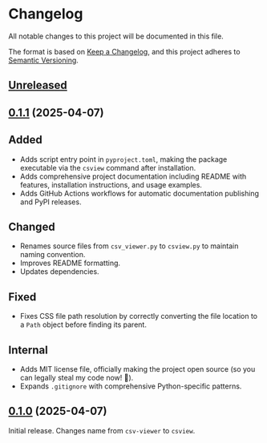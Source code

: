 # Changelog

All notable changes to this project will be documented in this file.

The format is based on [Keep a Changelog], and this project adheres to [Semantic Versioning].

## [Unreleased]

## [0.1.1] (2025-04-07)

## Added

- Adds script entry point in `pyproject.toml`, making the package executable via the `csview` command after installation.
- Adds comprehensive project documentation including README with features, installation instructions, and usage examples.
- Adds GitHub Actions workflows for automatic documentation publishing and PyPI releases.

## Changed

- Renames source files from `csv_viewer.py` to `csview.py` to maintain naming convention.
- Improves README formatting.
- Updates dependencies.

## Fixed

- Fixes CSS file path resolution by correctly converting the file location to a `Path` object before finding its parent.

## Internal

- Adds MIT license file, officially making the project open source (so you can legally steal my code now! 🎉).
- Expands `.gitignore` with comprehensive Python-specific patterns.

## [0.1.0] (2025-04-07)

Initial release. Changes name from `csv-viewer` to `csview`.

<!-- Links -->
[Keep a Changelog]: https://keepachangelog.com/en/1.1.0/
[Semantic Versioning]: https://semver.org/spec/v2.0.0.html

<!-- Versions -->
[unreleased]: https://github.com/dannystewart/csv-viewer/compare/v0.1.1...HEAD
[0.1.1]: https://github.com/dannystewart/csv-viewer/releases/tag/v0.1.1
[0.1.0]: https://github.com/dannystewart/csv-viewer/releases/tag/v0.1.0
